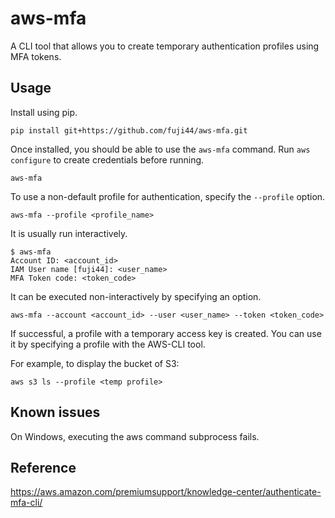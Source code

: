 # aws-mfa

A CLI tool that allows you to create temporary authentication profiles using MFA tokens.

## Usage

Install using pip.

```
pip install git+https://github.com/fuji44/aws-mfa.git
```

Once installed, you should be able to use the `aws-mfa` command.
Run `aws configure` to create credentials before running.

```
aws-mfa
```

To use a non-default profile for authentication, specify the `--profile` option.

```
aws-mfa --profile <profile_name>
```

It is usually run interactively.

```
$ aws-mfa
Account ID: <account_id>
IAM User name [fuji44]: <user_name>
MFA Token code: <token_code>
```

It can be executed non-interactively by specifying an option.

```
aws-mfa --account <account_id> --user <user_name> --token <token_code>
```

If successful, a profile with a temporary access key is created.
You can use it by specifying a profile with the AWS-CLI tool.

For example, to display the bucket of S3:
```
aws s3 ls --profile <temp profile>
```

## Known issues

On Windows, executing the aws command subprocess fails.

## Reference

https://aws.amazon.com/premiumsupport/knowledge-center/authenticate-mfa-cli/
